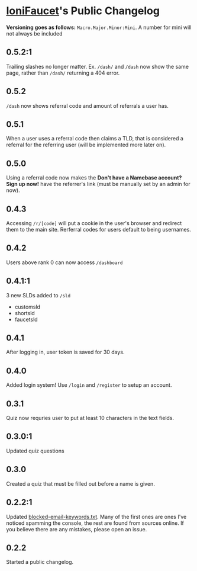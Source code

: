 # [IoniFaucet](http://faucet.ionibyte.com/)'s Public Changelog

**Versioning goes as follows:** ``Macro.Major.Minor:Mini``.
A number for mini will not always be included

## 0.5.2:1
Trailing slashes no longer matter.
Ex. ``/dash/`` and ``/dash`` now show the same page, rather than ``/dash/`` returning a 404 error.

## 0.5.2
``/dash`` now shows referral code and amount of referrals a user has.

## 0.5.1
When a user uses a referral code then claims a TLD, that is considered a referral for the referring user (will be implemented more later on).

## 0.5.0
Using a referral code now makes the **Don't have a Namebase account? Sign up now!** have the referrer's link (must be manually set by an admin for now).

## 0.4.3
Accessing ``/r/[code]`` will put a cookie in the user's browser and redirect them to the main site. Rerferral codes for users default to being usernames.

## 0.4.2
Users above rank 0 can now access ``/dashboard``

## 0.4.1:1
3 new SLDs added to ``/sld``
- customsld
- shortsld
- faucetsld

## 0.4.1
After logging in, user token is saved for 30 days.

## 0.4.0
Added login system! Use ``/login`` and ``/register`` to setup an account.

## 0.3.1
Quiz now requries user to put at least 10 characters in the text fields.

## 0.3.0:1
Updated quiz questions

## 0.3.0
Created a quiz that must be filled out before a name is given.

## 0.2.2:1
Updated [blocked-email-keywords.txt](blocked-email-keywords.txt). Many of the first ones are ones I've noticed spamming the console, the rest are found from sources online. If you believe there are any mistakes, please open an issue.

## 0.2.2
Started a public changelog.
